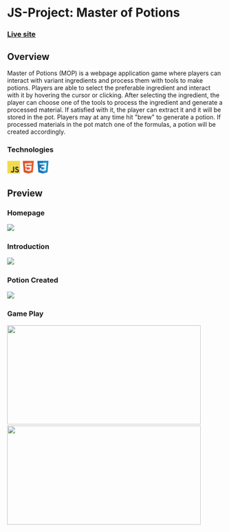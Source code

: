 # JS-Project: Master of Potions
### [Live site](https://qienzgao.github.io/Master-of-Potions/)

## Overview
Master of Potions (MOP) is a webpage application game where players can interact with variant ingredients and process them with tools to make potions. Players are able to select the preferable ingredient and interact with it by hovering the cursor or clicking. After selecting the ingredient, the player can choose one of the tools to process the ingredient and generate a processed material. If satisfied with it, the player can extract it and it will be stored in the pot. Players may at any time hit "brew" to generate a potion. If processed materials in the pot match one of the formulas, a potion will be created accordingly. 


### Technologies
<code><img height="30" src="https://raw.githubusercontent.com/devicons/devicon/master/icons/javascript/javascript-original.svg" alt="javascript"></code>
<code><img height="30" src="https://github.com/devicons/devicon/blob/master/icons/html5/html5-original.svg" alt="html5"></code>
<code><img height="30" src="https://raw.githubusercontent.com/devicons/devicon/master/icons/css3/css3-original.svg" alt="css3"></code>

## Preview
### Homepage
<img src="https://github.com/qienzgao/Master-of-Potions/blob/main/src/images/master_of_potions.png"/>

### Introduction
<img src="https://github.com/qienzgao/Master-of-Potions/blob/main/src/images/Introduction.png"/>

### Potion Created
<img src="https://github.com/qienzgao/Master-of-Potions/blob/main/src/images/potion_created.png"/>

### Game Play
<img src="https://github.com/qienzgao/Master-of-Potions/blob/main/src/images/dragon.gif" width=450 height=230/> <img src="https://github.com/qienzgao/Master-of-Potions/blob/main/src/images/mop.gif" width=450 height=230/>


